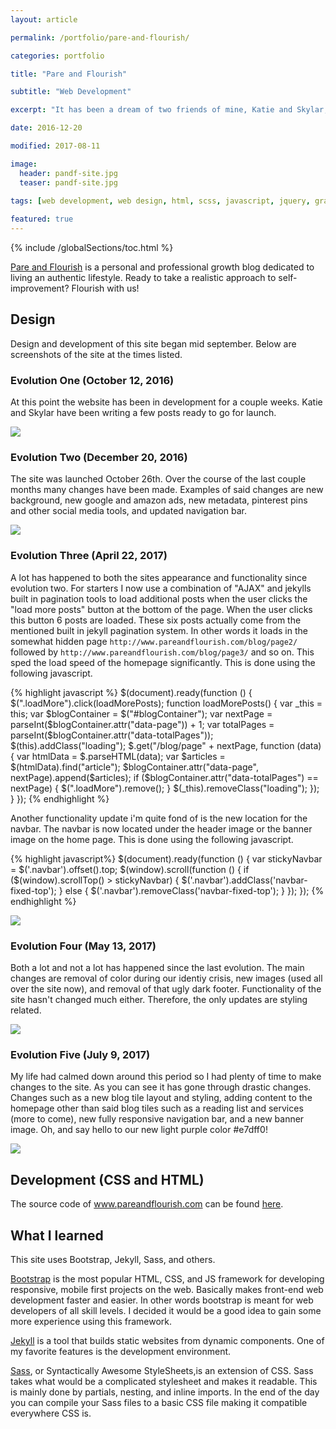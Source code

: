 ```yaml
---
layout: article

permalink: /portfolio/pare-and-flourish/

categories: portfolio

title: "Pare and Flourish"

subtitle: "Web Development"

excerpt: "It has been a dream of two friends of mine, Katie and Skylar, to create a blog. This post documents the journey."

date: 2016-12-20

modified: 2017-08-11

image: 
  header: pandf-site.jpg
  teaser: pandf-site.jpg
  
tags: [web development, web design, html, scss, javascript, jquery, graphic design, photoshop, jekyll, bootstrap]

featured: true
---
```

{% include /globalSections/toc.html %}

<a class="fancyLink" href="http://www.pareandflourish.com/" target="_blank">Pare and Flourish</a> is a personal and professional growth blog dedicated to living an authentic lifestyle. Ready to take a realistic approach to self-improvement? Flourish with us!

## Design
Design and development of this site began mid september. Below are screenshots of the site at the times listed.

### Evolution One (October 12, 2016)
At this point the website has been in development for a couple weeks. Katie and Skylar have been writing a few posts ready to go for launch. 

<div class="scroll-box">
    <img src="/images/post-pare-and-flourish-site-evo/evo1.jpg">
</div>

### Evolution Two (December 20, 2016)
The site was launched October 26th. Over the course of the last couple months many changes have been made. Examples of said changes are new background, new google and amazon ads, new metadata, pinterest pins and other social media tools, and updated navigation bar.

<div class="scroll-box">
    <img src="/images/post-pare-and-flourish-site-evo/evo2.jpg">
</div>

### Evolution Three (April 22, 2017)
A lot has happened to both the sites appearance and functionality since evolution two. For starters I now use a combination of "AJAX" and jekylls built in pagination tools to load additional posts when the user clicks the "load more posts" button at the bottom of the page. When the user clicks this button 6 posts are loaded. These six posts actually come from the mentioned built in jekyll pagination system. In other words it loads in the somewhat hidden page `http://www.pareandflourish.com/blog/page2/` followed by `http://www.pareandflourish.com/blog/page3/` and so on. This sped the load speed of the homepage significantly. This is done using the following javascript.

{% highlight javascript %}
$(document).ready(function () {
	$(".loadMore").click(loadMorePosts);
	function loadMorePosts() {
		var _this = this;
		var $blogContainer = $("#blogContainer");
		var nextPage = parseInt($blogContainer.attr("data-page")) + 1;
		var totalPages = parseInt($blogContainer.attr("data-totalPages"));
		$(this).addClass("loading");
		$.get("/blog/page" + nextPage, function (data) {
			var htmlData = $.parseHTML(data);
			var $articles = $(htmlData).find("article");
			$blogContainer.attr("data-page", nextPage).append($articles);
			if ($blogContainer.attr("data-totalPages") == nextPage) {
				$(".loadMore").remove();
			}
			$(_this).removeClass("loading");
		});
	}
});
{% endhighlight %}

Another functionality update i'm quite fond of is the new location for the navbar. The navbar is now located under the header image or the banner image on the home page. This is done using the following javascript.

{% highlight javascript%}
$(document).ready(function () {
	var stickyNavbar = $('.navbar').offset().top;
	$(window).scroll(function () {
		if ($(window).scrollTop() > stickyNavbar) {
			$('.navbar').addClass('navbar-fixed-top');
		} else {
			$('.navbar').removeClass('navbar-fixed-top');
		}
	});
});
{% endhighlight %}

<div class="scroll-box">
    <img src="/images/post-pare-and-flourish-site-evo/evo3.jpg">
</div>

### Evolution Four (May 13, 2017)
Both a lot and not a lot has happened since the last evolution. The main changes are removal of color during our identiy crisis, new images (used all over the site now), and removal of that ugly dark footer. Functionality of the site hasn't changed much either. Therefore, the only updates are styling related.

<div class="scroll-box">
    <img src="/images/post-pare-and-flourish-site-evo/evo4.jpg">
</div>

### Evolution Five (July 9, 2017)
My life had calmed down around this period so I had plenty of time to make changes to the site. As you can see it has gone through drastic changes. Changes such as a new blog tile layout and styling, adding content to the homepage other than said blog tiles such as a reading list and services (more to come), new fully responsive navigation bar, and a new banner image. Oh, and say hello to our new light purple color #e7dff0!

<div class="scroll-box">
    <img src="/images/post-pare-and-flourish-site-evo/evo5.jpg">
</div>

## Development (CSS and HTML)
The source code of www.pareandflourish.com can be found <a class="fancyLink" href="https://github.com/mtlong29/pareandflourish_site" target="_blank">here</a>.

## What I learned
This site uses Bootstrap, Jekyll, Sass, and others.

<a class="fancyLink" href="http://getbootstrap.com/" target="_blank">Bootstrap</a> is the most popular HTML, CSS, and JS framework for developing responsive, mobile first projects on the web. Basically makes front-end web development faster and easier. In other words bootstrap is meant for web developers of all skill levels. I decided it would be a good idea to gain some more experience using this framework.

<a class="fancyLink" href="https://jekyllrb.com/" target="_blank">Jekyll</a> is a tool that builds static websites from dynamic components. One of my favorite features is the development environment.

<a class="fancyLink" href="http://sass-lang.com/" target="_blank">Sass</a>, or Syntactically Awesome StyleSheets,is an extension of CSS. Sass takes what would be a complicated stylesheet and makes it readable. This is mainly done by partials, nesting, and inline imports. In the end of the day you can compile your Sass files to a basic CSS file making it compatible everywhere CSS is.
